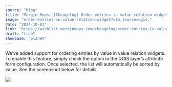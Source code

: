 ```yaml
---
source: "blog"
title: "Mergin Maps: [Changelog] Order entries in value relation widget"
image: "order-entries-in-value-relation-widget?utm_source=qgis."
date: "2024-10-01"
link: "https://wishlist.merginmaps.com/changelog/order-entries-in-value-relation-widget?utm_source=qgis"
draft: "true"
showcase: "planet"
---
```


<p>We’ve added support for ordering entries by value in value relation widgets. To enable this feature, simply check the option in the QGIS layer’s attribute form configuration. Once selected, the list will automatically be sorted by value. See the screenshot below for details.</p><img src="https://vault.featureos.app/uploads/attachment/upload/thumb-8c5ec8a5ba2248428064f88e443436bc.png" />
